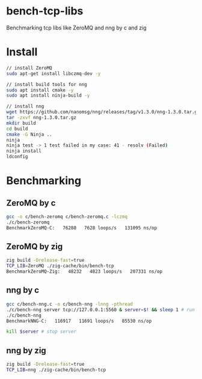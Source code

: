 # bench-tcp-libs
Benchmarking tcp libs like ZeroMQ and nng by c and zig

# Install
```bash
// install ZeroMQ
sudo apt-get install libczmq-dev -y

// install build tools for nng
sudo apt install cmake -y
sudo apt install ninja-build -y

// install nng
wget https://github.com/nanomsg/nng/releases/tag/v1.3.0/nng-1.3.0.tar.gz
tar -zxvf nng-1.3.0.tar.gz
mkdir build
cd build
cmake -G Ninja ..
ninja
ninja test -> 1 test failed in my case: 41 - resolv (Failed)
ninja install
ldconfig
```

# Benchmarking
## ZeroMQ by c
```bash
gcc -o c/bench-zeromq c/bench-zeromq.c -lczmq
./c/bench-zeromq
BenchmarkZeroMQ-C:   76280   7628 loops/s   131095 ns/op
```

## ZeroMQ by zig
```bash
zig build -Drelease-fast=true
TCP_LIB=ZeroMQ ./zig-cache/bin/bench-tcp
BenchmarkZeroMQ-Zig:   48232   4823 loops/s   207331 ns/op
```

## nng by c
```bash
gcc c/bench-nng.c -o c/bench-nng -lnng -pthread
./c/bench-nng server tcp://127.0.0.1:5560 & server=$! && sleep 1 # run server
./c/bench-nng
BenchmarkNNG-C:   116917   11691 loops/s   85530 ns/op

kill $server # stop server
```

## nng by zig
```bash
zig build -Drelease-fast=true
TCP_LIB=nng ./zig-cache/bin/bench-tcp
```
